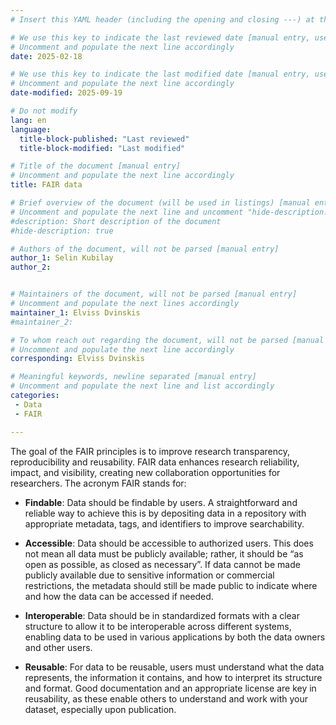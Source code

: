 ```yaml
---
# Insert this YAML header (including the opening and closing ---) at the beginning of the document and fill it out accordingly

# We use this key to indicate the last reviewed date [manual entry, use YYYY-MM-DD]
# Uncomment and populate the next line accordingly
date: 2025-02-18

# We use this key to indicate the last modified date [manual entry, use YYYY-MM-DD]
# Uncomment and populate the next line accordingly
date-modified: 2025-09-19

# Do not modify
lang: en
language: 
  title-block-published: "Last reviewed"
  title-block-modified: "Last modified"

# Title of the document [manual entry]
# Uncomment and populate the next line accordingly
title: FAIR data

# Brief overview of the document (will be used in listings) [manual entry]
# Uncomment and populate the next line and uncomment "hide-description: true".
#description: Short description of the document
#hide-description: true

# Authors of the document, will not be parsed [manual entry]
author_1: Selin Kubilay
author_2:


# Maintainers of the document, will not be parsed [manual entry]
# Uncomment and populate the next lines accordingly
maintainer_1: Elviss Dvinskis
#maintainer_2:

# To whom reach out regarding the document, will not be parsed [manual entry]
# Uncomment and populate the next line accordingly
corresponding: Elviss Dvinskis

# Meaningful keywords, newline separated [manual entry]
# Uncomment and populate the next line and list accordingly
categories:
 - Data
 - FAIR

---
```


The goal of the FAIR principles is to improve research transparency, reproducibility and reusability. FAIR data enhances research reliability, impact, and visibility, creating new collaboration opportunities for researchers. The acronym FAIR stands for:

- **Findable**: Data should be findable by users. A straightforward and reliable way to achieve this is by depositing data in a repository with appropriate metadata, tags, and identifiers to improve searchability.

- **Accessible**: Data should be accessible to authorized users. This does not mean all data must be publicly available; rather, it should be “as open as possible, as closed as necessary”. If data cannot be made publicly available due to sensitive information or commercial restrictions, the metadata should still be made public to indicate where and how the data can be accessed if needed.

- **Interoperable**: Data should be in standardized formats with a clear structure to allow it to be interoperable across different systems, enabling data to be used in various applications by both the data owners and other users.

- **Reusable**: For data to be reusable, users must understand what the data represents, the information it contains, and how to interpret its structure and format. Good documentation and an appropriate license are key in reusability, as these enable others to understand and work with your dataset, especially upon publication.

